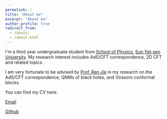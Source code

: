 ```yaml
---
permalink: /
title: "About me"
excerpt: "About me"
author_profile: true
redirect_from: 
  - /about/
  - /about.html
---
```


I'm a third year undergraduate student from [School of Physics](https://spe.sysu.edu.cn/), [Sun Yat-sen University](https://www.sysu.edu.cn/sysuen/). My research interest includes AdS/CFT correspondence, 2D CFT and related topics.

I am very fortunate to be advised by [Prof. Ren Jie](https://spe.sysu.edu.cn/node/2562) in my research on the AdS/CFT correspondence, QNMs of black holes, and Virasoro conformal blocks.

You can find my CV here:

[Email](mailto:yuzh53@mail2.sysu.edu.cn)

[Github](https://github.com/Zhephysics)
